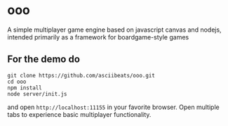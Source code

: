 # ooo
A simple multiplayer game engine based on javascript canvas and nodejs, intended primarily as a framework for boardgame-style games

## For the demo do
```
git clone https://github.com/asciibeats/ooo.git
cd ooo
npm install
node server/init.js
```
and open `http://localhost:11155` in your favorite browser. Open multiple tabs to experience basic multiplayer functionality.
